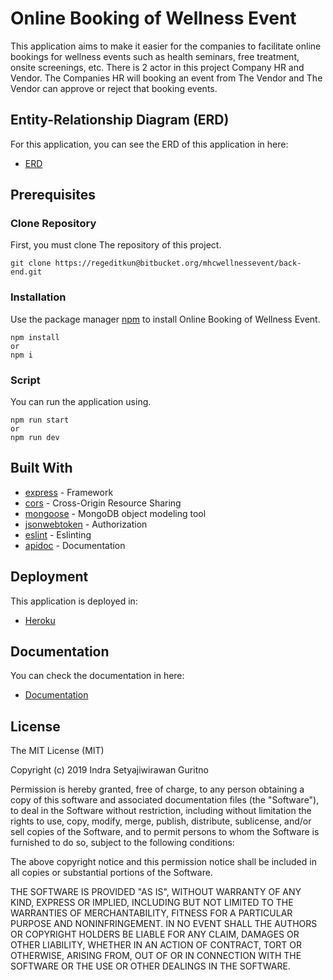 # Online Booking of Wellness Event 

This application aims to make it easier for the companies to facilitate online bookings for wellness events such as health seminars, free treatment, onsite screenings, etc. There is 2 actor in this project Company HR and Vendor. The Companies HR will booking an event from The Vendor and The Vendor can approve or reject that booking events.

## Entity-Relationship Diagram (ERD)
For this application, you can see the ERD of this application in here:

- [ERD](https://res.cloudinary.com/palsuasli/image/upload/v1557153892/Project/erdplus-diagram.png)

## Prerequisites


### Clone Repository
First, you must clone The repository of this project.

```
git clone https://regeditkun@bitbucket.org/mhcwellnessevent/back-end.git
```

### Installation
Use the package manager [npm](https://www.npmjs.com/) to install Online Booking of Wellness Event.

```
npm install 
or 
npm i
```

### Script
You can run the application using.

```
npm run start
or
npm run dev
```

## Built With
* [express](https://www.express.com/) - Framework
* [cors](https://www.npmjs.com/package/cors) - Cross-Origin Resource Sharing
* [mongoose](https://www.npmjs.com/package/mongoose) - MongoDB object modeling tool 
* [jsonwebtoken](https://www.npmjs.com/package/jsonwebtoken) - Authorization
* [eslint](https://www.npmjs.com/package/eslint) - Eslinting
* [apidoc](http://apidocjs.com/) - Documentation

## Deployment

This application is deployed in:

- [Heroku](https://wellness-event-api.herokuapp.com/)

## Documentation

You can check the documentation in here:

- [Documentation](https://wellness-event-api.herokuapp.com/apidoc/)

## License
 
The MIT License (MIT)

Copyright (c) 2019 Indra Setyajiwirawan Guritno

Permission is hereby granted, free of charge, to any person obtaining a copy of this software and associated documentation files (the "Software"), to deal in the Software without restriction, including without limitation the rights to use, copy, modify, merge, publish, distribute, sublicense, and/or sell copies of the Software, and to permit persons to whom the Software is furnished to do so, subject to the following conditions:

The above copyright notice and this permission notice shall be included in all copies or substantial portions of the Software.

THE SOFTWARE IS PROVIDED "AS IS", WITHOUT WARRANTY OF ANY KIND, EXPRESS OR IMPLIED, INCLUDING BUT NOT LIMITED TO THE WARRANTIES OF MERCHANTABILITY, FITNESS FOR A PARTICULAR PURPOSE AND NONINFRINGEMENT. IN NO EVENT SHALL THE AUTHORS OR COPYRIGHT HOLDERS BE LIABLE FOR ANY CLAIM, DAMAGES OR OTHER LIABILITY, WHETHER IN AN ACTION OF CONTRACT, TORT OR OTHERWISE, ARISING FROM, OUT OF OR IN CONNECTION WITH THE SOFTWARE OR THE USE OR OTHER DEALINGS IN THE SOFTWARE.